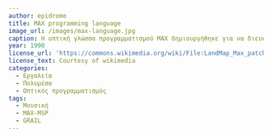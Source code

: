 ```yaml
---
author: epidrome
title: MAX programming language 
image_url: /images/max-language.jpg
caption: Η οπτική γλώσσα προγραμματισμού MAX δημιουργήθηκε για να διευκολύνει την καλιτεχνική δημιουργία και βασίζεται στην λογική της ροής δεδομένων μέσα από τον οπτικά σχεδιασμένο γράφο επεξεργασίας τους, αντί για κείμενο και εντολές ελέγχου σε γραμμική σειρά που συναντάμε στις παραδοσιακές γλώσσες προγραμματισμού.
year: 1990
license_url: 'https://commons.wikimedia.org/wiki/File:LandMap_Max_patcher.jpg' 
license_text: Courtesy of wikimedia
categories:
  - Εργαλεία 
  - Πολυμέσα
  - Οπτικός προγραμματισμός
tags:
  - Μουσική
  - MAX-MSP
  - GRAIL
---
```


